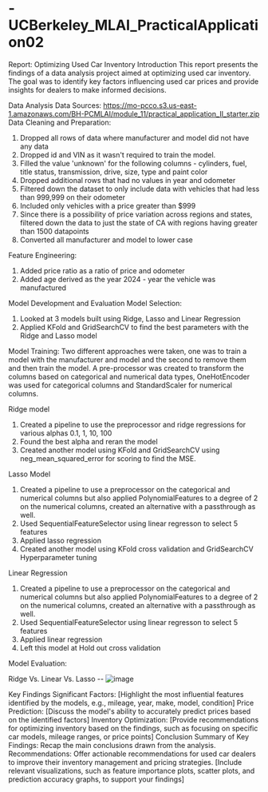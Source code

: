 # -UCBerkeley_MLAI_PracticalApplication02

Report: Optimizing Used Car Inventory
Introduction
This report presents the findings of a data analysis project aimed at optimizing used car inventory. The goal was to identify key factors influencing used car prices and provide insights for dealers to make informed decisions.

Data Analysis
Data Sources: https://mo-pcco.s3.us-east-1.amazonaws.com/BH-PCMLAI/module_11/practical_application_II_starter.zip
Data Cleaning and Preparation: 
1. Dropped all rows of data where manufacturer and model did not have any data
2. Dropped id and VIN as it wasn't required to train the model.
3. Filled the value 'unknown' for the following columns - cylinders, fuel, title status, transmission, drive, size, type and paint color
4. Dropped additional rows that had no values in year and odometer
5. Filtered down the dataset to only include data with vehicles that had less than 999,999 on their odometer
6. Included only vehicles with a price greater than $999
7. Since there is a possibility of price variation across regions and states, filtered down the data to just the state of CA with regions having greater than 1500 datapoints
8. Converted all manufacturer and model to lower case

Feature Engineering:
1. Added price ratio as a ratio of price and odometer
2. Added age derived as the year 2024 - year the vehicle was manufactured

Model Development and Evaluation
Model Selection: 
1. Looked at 3 models built using Ridge, Lasso and Linear Regression
2. Applied KFold and GridSearchCV to find the best parameters with the Ridge and Lasso model

Model Training:
Two different approaches were taken, one was to train a model with the manufacturer and model and the second to remove them and then train the model. A pre-processor was created to transform the columns based on categorical and numerical data types, OneHotEncoder was used for categorical columns and StandardScaler for numerical columns.

Ridge model
1. Created a pipeline to use the preprocessor and ridge regressions for various alphas 0.1, 1, 10, 100
2. Found the best alpha and reran the model
3. Created another model using KFold and GridSearchCV using neg_mean_squared_error for scoring to find the MSE.

Lasso Model
1. Created a pipeline to use a preprocessor on the categorical and numerical columns but also applied PolynomialFeatures to a degree of 2 on the numerical columns, created an alternative with a passthrough as well.
2. Used SequentialFeatureSelector using linear regresson to select 5 features
3. Applied lasso regression
4. Created another model using KFold cross validation and GridSearchCV Hyperparameter tuning

Linear Regression
1. Created a pipeline to use a preprocessor on the categorical and numerical columns but also applied PolynomialFeatures to a degree of 2 on the numerical columns, created an alternative with a passthrough as well.
2. Used SequentialFeatureSelector using linear regresson to select 5 features
3. Applied linear regression
4. Left this model at Hold out cross validation


Model Evaluation:

Ridge Vs. Linear Vs. Lasso
  -- ![image](https://github.com/user-attachments/assets/bd81b7c4-c655-45a7-a719-3a0c5f36409c)




Key Findings
Significant Factors: [Highlight the most influential features identified by the models, e.g., mileage, year, make, model, condition]
Price Prediction: [Discuss the model's ability to accurately predict prices based on the identified factors]
Inventory Optimization: [Provide recommendations for optimizing inventory based on the findings, such as focusing on specific car models, mileage ranges, or price points]
Conclusion
Summary of Key Findings: Recap the main conclusions drawn from the analysis.
Recommendations: Offer actionable recommendations for used car dealers to improve their inventory management and pricing strategies.
[Include relevant visualizations, such as feature importance plots, scatter plots, and prediction accuracy graphs, to support your findings]
